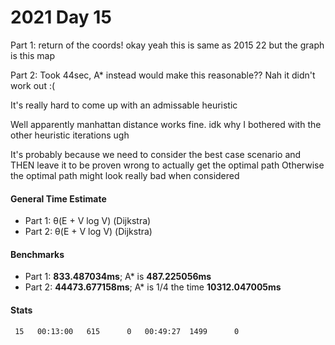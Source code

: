 # 2021 Day 15

Part 1: return of the coords! okay yeah this is same as 2015 22 but the graph is this map

Part 2: Took 44sec, A* instead would make this reasonable?? Nah it didn't work out :(

It's really hard to come up with an admissable heuristic

Well apparently manhattan distance works fine. idk why I bothered with the other heuristic iterations ugh

It's probably because we need to consider the best case scenario and THEN leave it to be proven wrong to actually get the optimal path
Otherwise the optimal path might look really bad when considered


#### General Time Estimate
- Part 1: θ(E + V log V) (Dijkstra) 
- Part 2: θ(E + V log V) (Dijkstra) 

#### Benchmarks
- Part 1: **833.487034ms**; A* is **487.225056ms**
- Part 2: **44473.677158ms**; A* is 1/4 the time **10312.047005ms**


#### Stats
```
 15   00:13:00   615      0   00:49:27  1499      0
```
